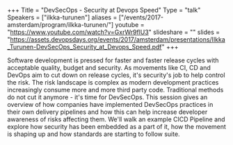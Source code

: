 +++
Title = "DevSecOps - Security at Devops Speed"
Type = "talk"
Speakers = ["ilkka-turunen"]
aliases = ["/events/2017-amsterdam/program/ilkka-turunen/"]
youtube = "https://www.youtube.com/watch?v=GxrWr9flU3"
slideshare = ""
slides = "https://assets.devopsdays.org/events/2017/amsterdam/presentations/Ilkka_Turunen-DevSecOps_Security_at_Devops_Speed.pdf"
+++

Software development is pressed for faster and faster release cycles with acceptable quality, budget and security. As movements like CI, CD and DevOps aim to cut down on release cycles, it's security's job to help control the risk. The risk landscape is complex as modern development practices increasingly consume more and more third party code. Traditional methods do not cut it anymore - it's time for DevSecOps. This session gives an overview of how companies have implemented DevSecOps practices in their own delivery pipelines and how this can help increase developer awareness of risks affecting them. We'll walk an example CICD Pipeline and explore how security has been embedded as a part of it, how the movement is shaping up and how standards are starting to follow suite.
